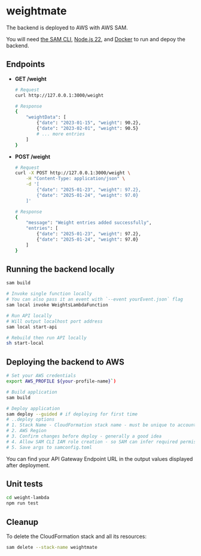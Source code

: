 # weightmate
The backend is deployed to AWS with AWS SAM. 

You will need [the SAM CLI](https://docs.aws.amazon.com/serverless-application-model/latest/developerguide/serverless-sam-cli-install.html), [Node.js 22](https://nodejs.org/en/), and [Docker](https://hub.docker.com/search/?type=edition&offering=community) to run and depoy the backend. 

## Endpoints 

- **GET /weight**
	```bash
	# Request
	curl http://127.0.0.1:3000/weight

	# Response
	{
		"weightData": [
			{"date": "2023-01-15", "weight": 90.2},
			{"date": "2023-02-01", "weight": 90.5}
			# ... more entries
		]
	}
	```

- **POST /weight**
	```bash
	# Request
	curl -X POST http://127.0.0.1:3000/weight \
		-H "Content-Type: application/json" \
		-d '[
			{"date": "2025-01-23", "weight": 97.2},
			{"date": "2025-01-24", "weight": 97.0}
		]'

	# Response
	{
		"message": "Weight entries added successfully",
		"entries": [
			{"date": "2025-01-23", "weight": 97.2},
			{"date": "2025-01-24", "weight": 97.0}
		]
	}
	```


## Running the backend locally
```bash
sam build

# Invoke single function locally
# You can also pass it an event with `--event yourEvent.json` flag
sam local invoke WeightsLambdaFunction

# Run API locally 
# Will output localhost port address
sam local start-api

# Rebuild then run API locally
sh start-local

```


## Deploying the backend to AWS 
```bash
# Set your AWS credentials
export AWS_PROFILE ${your-profile-name}`)

# Build application
sam build

# Deploy application
sam deploy --guided # if deploying for first time
# ..deploy options
# 1. Stack Name - CloudFormation stack name - must be unique to account + region
# 2. AWS Region
# 3. Confirm changes before deploy - generally a good idea
# 4. Allow SAM CLI IAM role creation - so SAM can infer required permissions from template + code  
# 5. Save args to samconfig.toml
```

You can find your API Gateway Endpoint URL in the output values displayed after deployment.

## Unit tests
```bash
cd weight-lambda
npm run test
```

## Cleanup
To delete the CloudFormation stack and all its resources:

```bash
sam delete --stack-name weightmate
```


